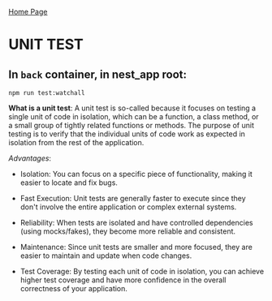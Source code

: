 [Home Page](./00_Documentation.md)
# UNIT TEST

## In `back` container, in nest_app root:
`npm run test:watchall`

**What is a unit test**:
A unit test is so-called because it focuses on testing a single unit of code in isolation, which can be a function, a class method, or a small group of tightly related functions or methods. The purpose of unit testing is to verify that the individual units of code work as expected in isolation from the rest of the application.

*Advantages*:

* Isolation: You can focus on a specific piece of functionality, making it easier to locate and fix bugs.

* Fast Execution: Unit tests are generally faster to execute since they don't involve the entire application or complex external systems.

* Reliability: When tests are isolated and have controlled dependencies (using mocks/fakes), they become more reliable and consistent.

* Maintenance: Since unit tests are smaller and more focused, they are easier to maintain and update when code changes.

* Test Coverage: By testing each unit of code in isolation, you can achieve higher test coverage and have more confidence in the overall correctness of your application.
